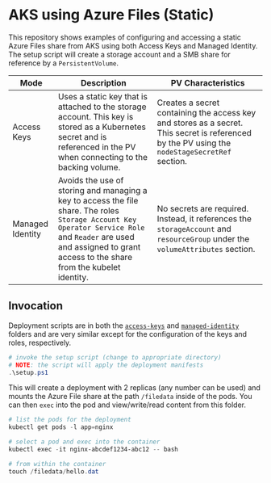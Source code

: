# AKS using Azure Files (Static)

This repository shows examples of configuring and accessing a static Azure Files share from AKS using both Access Keys and Managed Identity. The setup script will create a storage account and a SMB share for reference by a `PersistentVolume`. 

| Mode | Description | PV Characteristics |
| - | - | - |
| Access Keys | Uses a static key that is attached to the storage account. This key is stored as a Kubernetes secret and is referenced in the PV when connecting to the backing volume. | Creates a secret containing the access key and stores as a secret. This secret is referenced by the PV using the `nodeStageSecretRef` section. |
| Managed Identity | Avoids the use of storing and managing a key to access the file share. The roles `Storage Account Key Operator Service Role` and `Reader` are used and assigned to grant access to the share from the kubelet identity. | No secrets are required. Instead, it references the `storageAccount` and `resourceGroup` under the `volumeAttributes` section. |

## Invocation

Deployment scripts are in both the [`access-keys`](./access-keys/) and [`managed-identity`](./managed-identity/) folders and are very similar except for the configuration of the keys and roles, respectively. 

```powershell
# invoke the setup script (change to appropriate directory)
# NOTE: the script will apply the deployment manifests
.\setup.ps1
```

This will create a deployment with 2 replicas (any number can be used) and mounts the Azure File share at the path `/filedata` inside of the pods. You can then `exec` into the pod and view/write/read content from this folder. 

```powershell
# list the pods for the deployment
kubectl get pods -l app=nginx

# select a pod and exec into the container
kubectl exec -it nginx-abcdef1234-abc12 -- bash

# from within the container
touch /filedata/hello.dat
```